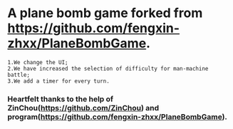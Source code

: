 # A plane bomb game forked from https://github.com/fengxin-zhxx/PlaneBombGame.
    1.We change the UI;
    2.We have increased the selection of difficulty for man-machine battle;
    3.We add a timer for every turn.
### Heartfelt thanks to the help of ZinChou(https://github.com/ZinChou) and program(https://github.com/fengxin-zhxx/PlaneBombGame).